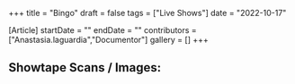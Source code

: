 +++
title = "Bingo"
draft = false
tags = ["Live Shows"]
date = "2022-10-17"

[Article]
startDate = ""
endDate = ""
contributors = ["Anastasia.laguardia","Documentor"]
gallery = []
+++
<h2>Showtape Scans / Images:</h2>
